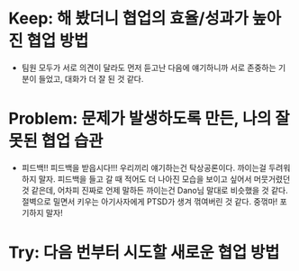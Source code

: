 # Keep: 해 봤더니 협업의 효율/성과가 높아진 협업 방법

- 팀원 모두가 서로 의견이 달라도 먼저 듣고난 다음에 얘기하니까 서로 존중하는 기분이 들었고, 대화가 더 잘 된 것 같다.

# Problem: 문제가 발생하도록 만든, 나의 잘못된 협업 습관

- 피드백!! 피드백을 받읍시다!!! 우리끼리 얘기하는건 탁상공론이다. 까이는걸 두려워하지 말자. 피드백을 들고 갈 때 적어도 더 나아진 모습을 보이고 싶어서 머뭇거렸던 것 같은데, 어차피 진짜로 언제 말하든 까이는건 Dano님 말대로 비슷했을 것 같다. 절벽으로 밀면서 키우는 아기사자에게 PTSD가 생겨 꺾여버린 것 같다. 중꺾마! 포기하지 말자! 

# Try: 다음 번부터 시도할 새로운 협업 방법
